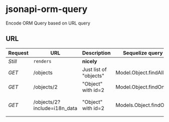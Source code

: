 # jsonapi-orm-query
Encode ORM Query based on URL query

## URL
Request | URL | Description | Sequelize query | parameters
--- | --- | --- | --- | ---
*Still* | `renders` | **nicely** | |
*GET* | /objects | Just list of "objects" | Model.Object.findAll |
*GET* | /objects/2 | "Object" with id=2| Model.Object.findOne |
*GET* | /objects/2?include=i18n_data | "Object" with id=2| Models.Object.findOne |```{ include = [{model : Models.I18nData] } ```
